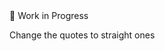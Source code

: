 <div class="wip-badge" title="This project is still baking">🚧 Work in Progress</div>


Change the quotes to straight ones